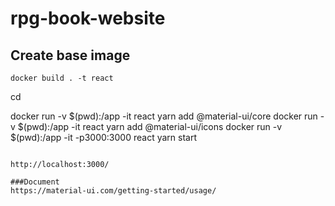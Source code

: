# rpg-book-website

## Create base image
```
docker build . -t react
```

cd  <app-name>

docker run -v $(pwd):/app -it react yarn add @material-ui/core
docker run -v $(pwd):/app -it react yarn add @material-ui/icons 
docker run -v $(pwd):/app -it -p3000:3000 react yarn start
```

http://localhost:3000/

###Document
https://material-ui.com/getting-started/usage/